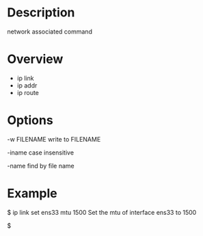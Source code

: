 # Description
network associated command

# Overview
* ip link
* ip addr
* ip route

# Options
-w FILENAME
    write to FILENAME

-iname
    case insensitive

-name
    find by file name

# Example
$ ip link set ens33 mtu 1500
    Set the mtu of interface ens33 to 1500

$ 
